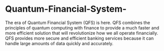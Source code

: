 # Quantum-Financial-System-
The era of Quantum Financial System (QFS) is here. QFS combines the principles of quantum computing with finance to provide a much faster and more efficient solution that will revolutionize how we all operate financially. QFS provides more secure and efficient banking services because it can handle large amounts of data quickly and accurately.

